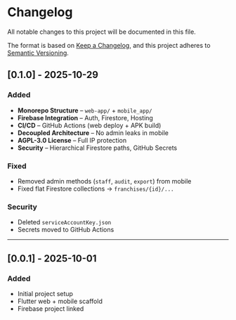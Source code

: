 # Changelog

All notable changes to this project will be documented in this file.

The format is based on [Keep a Changelog](https://keepachangelog.com/),
and this project adheres to [Semantic Versioning](https://semver.org/).

## [0.1.0] - 2025-10-29
### Added
- **Monorepo Structure** – `web-app/` + `mobile_app/`
- **Firebase Integration** – Auth, Firestore, Hosting
- **CI/CD** – GitHub Actions (web deploy + APK build)
- **Decoupled Architecture** – No admin leaks in mobile
- **AGPL-3.0 License** – Full IP protection
- **Security** – Hierarchical Firestore paths, GitHub Secrets

### Fixed
- Removed admin methods (`staff`, `audit`, `export`) from mobile
- Fixed flat Firestore collections → `franchises/{id}/...`

### Security
- Deleted `serviceAccountKey.json`
- Secrets moved to GitHub Actions

---

## [0.0.1] - 2025-10-01
### Added
- Initial project setup
- Flutter web + mobile scaffold
- Firebase project linked